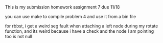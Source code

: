 This is my submission homework assignment 7 due 11/18

you can use make to compile problem 4 and use it from a bin file

for rbbst, i get a weird seg fault when attaching a left node during my rotate function, and its weird because i have a check and the node I am pointing too is not null
